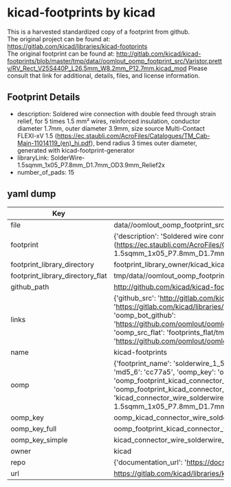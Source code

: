 # kicad-footprints by kicad  
This is a harvested standardized copy of a footprint from github.  
The original project can be found at:  
https://gitlab.com/kicad/libraries/kicad-footprints  
The original footprint can be found at:
http://gitlab.com/kicad/kicad-footprints/blob/master/tmp/data//oomlout_oomp_footprint_src/Varistor.pretty/RV_Rect_V25S440P_L26.5mm_W8.2mm_P12.7mm.kicad_mod
Please consult that link for additional, details, files, and license information.  
## Footprint Details
* description: Soldered wire connection with double feed through strain relief, for 5 times 1.5 mm² wires, reinforced insulation, conductor diameter 1.7mm, outer diameter 3.9mm, size source Multi-Contact FLEXI-xV 1.5 (https://ec.staubli.com/AcroFiles/Catalogues/TM_Cab-Main-11014119_(en)_hi.pdf), bend radius 3 times outer diameter, generated with kicad-footprint-generator  
* libraryLink: SolderWire-1.5sqmm_1x05_P7.8mm_D1.7mm_OD3.9mm_Relief2x  
* number_of_pads: 15  
## yaml dump  
| Key | Value |  
| --- | --- |  
| file | data//oomlout_oomp_footprint_src/kicad-footprints/Connector_Wire.pretty/SolderWire-1.5sqmm_1x05_P7.8mm_D1.7mm_OD3.9mm_Relief2x.kicad_mod |  
| footprint | {'description': 'Soldered wire connection with double feed through strain relief, for 5 times 1.5 mm² wires, reinforced insulation, conductor diameter 1.7mm, outer diameter 3.9mm, size source Multi-Contact FLEXI-xV 1.5 (https://ec.staubli.com/AcroFiles/Catalogues/TM_Cab-Main-11014119_(en)_hi.pdf), bend radius 3 times outer diameter, generated with kicad-footprint-generator', 'libraryLink': 'SolderWire-1.5sqmm_1x05_P7.8mm_D1.7mm_OD3.9mm_Relief2x', 'number_of_pads': 15} |  
| footprint_library_directory | footprint_library_owner/kicad_kicad-footprints/ |  
| footprint_library_directory_flat | tmp/data//oomlout_oomp_footprint_src/footprints_flat/kicad_connector_wire_solderwire_1_5sqmm_1x05_p7_8mm_d1_7mm_od3_9mm_relief2x/working |  
| github_path | http://github.com/kicad/kicad-footprints/blob/master/tmp/data//oomlout_oomp_footprint_src/Connector_Wire.pretty/SolderWire-1.5sqmm_1x05_P7.8mm_D1.7mm_OD3.9mm_Relief2x.kicad_mod |  
| links | {'github_src': 'http://gitlab.com/kicad/kicad-footprints/blob/master/tmp/data//oomlout_oomp_footprint_src/Varistor.pretty/RV_Rect_V25S440P_L26.5mm_W8.2mm_P12.7mm.kicad_mod', 'github_src_repo': 'https://gitlab.com/kicad/libraries/kicad-footprints', 'oomp_bot': 'tmp/data//oomlout_oomp_footprint_src/footprints/kicad_connector_wire_solderwire_1_5sqmm_1x05_p7_8mm_d1_7mm_od3_9mm_relief2x/working', 'oomp_bot_github': 'https://github.com/oomlout/oomlout_oomp_footprint_bot/tree/main/tmp/data//oomlout_oomp_footprint_src/footprints/kicad_connector_wire_solderwire_1_5sqmm_1x05_p7_8mm_d1_7mm_od3_9mm_relief2x/working', 'oomp_src_flat': 'footprints_flat/tmp/data//oomlout_oomp_footprint_src/footprints_flat/kicad_connector_wire_solderwire_1_5sqmm_1x05_p7_8mm_d1_7mm_od3_9mm_relief2x/working', 'oomp_src_flat_github': 'https://github.com/oomlout/oomlout_oomp_footprint_src/tree/main/tmp/data//oomlout_oomp_footprint_src/footprints_flat/kicad_connector_wire_solderwire_1_5sqmm_1x05_p7_8mm_d1_7mm_od3_9mm_relief2x/working'} |  
| name | kicad-footprints |  
| oomp | {'footprint_name': 'solderwire_1_5sqmm_1x05_p7_8mm_d1_7mm_od3_9mm_relief2x', 'library_name': 'connector_wire', 'md5': 'cc77a534abaf0b4632b31a7679d7b313', 'md5_10': 'cc77a534ab', 'md5_5': 'cc77a', 'md5_6': 'cc77a5', 'oomp_key': 'oomp_kicad_connector_wire_solderwire_1_5sqmm_1x05_p7_8mm_d1_7mm_od3_9mm_relief2x', 'oomp_key_extra': 'oomp_footprint_kicad_connector_wire_solderwire_1_5sqmm_1x05_p7_8mm_d1_7mm_od3_9mm_relief2x', 'oomp_key_full': 'oomp_footprint_kicad_connector_wire_solderwire_1_5sqmm_1x05_p7_8mm_d1_7mm_od3_9mm_relief2x_cc77a5', 'oomp_key_simple': 'kicad_connector_wire_solderwire_1_5sqmm_1x05_p7_8mm_d1_7mm_od3_9mm_relief2x', 'original_filename': 'data//oomlout_oomp_footprint_src/kicad-footprints/Connector_Wire.pretty/SolderWire-1.5sqmm_1x05_P7.8mm_D1.7mm_OD3.9mm_Relief2x.kicad_mod', 'owner_name': 'kicad'} |  
| oomp_key | oomp_kicad_connector_wire_solderwire_1_5sqmm_1x05_p7_8mm_d1_7mm_od3_9mm_relief2x |  
| oomp_key_full | oomp_footprint_kicad_connector_wire_solderwire_1_5sqmm_1x05_p7_8mm_d1_7mm_od3_9mm_relief2x |  
| oomp_key_simple | kicad_connector_wire_solderwire_1_5sqmm_1x05_p7_8mm_d1_7mm_od3_9mm_relief2x |  
| owner | kicad |  
| repo | {'documentation_url': 'https://docs.github.com/rest/repos/repos#get-a-repository', 'message': 'Not Found'} |  
| url | https://gitlab.com/kicad/libraries/kicad-footprints |  

